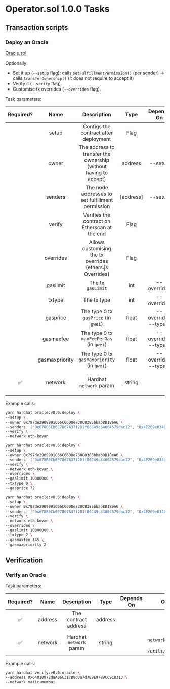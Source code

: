 # Operator.sol 1.0.0 Tasks

## Transaction scripts

### Deploy an Oracle

[Oracle.sol](../../../../contracts/chainlink/v0.6/Oracle.sol)

Optionally:

- Set it up (`--setup` flag): calls `setFulfillmentPermission()` (per sender) -> calls `transferOwnership()` (it does not require to accept it)
- Verify it (`--verify` flag).
- Customise tx overrides (`--overrides` flag).

Task parameters:

| Required? |      Name      |                           Description                            |   Type    |      Depends On      |                     Options                      | Defaults to |
| :-------: | :------------: | :--------------------------------------------------------------: | :-------: | :------------------: | :----------------------------------------------: | :---------: |
|           |     setup      |              Configs the contract after deployment               |   Flag    |                      |                                                  |   `false`   |
|           |     owner      | The address to transfer the ownership (without having to accept) |  address  |       --setup        |                                                  |             |
|           |    senders     |         The node addresses to set fulfillment permission         | [address] |       --setup        |                                                  |             |
|           |     verify     |          Verifies the contract on Etherscan at the end           |   Flag    |                      |                                                  |   `false`   |
|           |   overrides    |    Allows customising the tx overrides (ethers.js Overrides)     |   Flag    |                      |                                                  |   `false`   |
|           |    gaslimit    |                        The tx `gasLimit`                         |    int    |     --overrides      |                                                  |             |
|           |     txtype     |                           The tx type                            |    int    |     --overrides      |           `0` (legacy), `2` (EIP-1559)           |             |
|           |    gasprice    |               The type 0 tx `gasPrice` (in `gwei`)               |   float   | --overrides --type 0 |                                                  |             |
|           |   gasmaxfee    |             The type 0 tx `maxFeePerGas` (in `gwei`)             |   float   | --overrides --type 2 |                                                  |             |
|           | gasmaxpriority |            The type 0 tx `gasmaxpriority` (in `gwei`)            |   float   | --overrides --type 2 |                                                  |             |
|    ✅     |    network     |                     Hardhat `network` param                      |  string   |                      | See `networkUserConfigs` in `/utils/networks.ts` |  `hardhat`  |

Example calls:

```sh
yarn hardhat oracle:v0.6:deploy \
--setup \
--owner 0x797de2909991C66C66D8e730C8385bbab8D18eA6 \
--senders '["0x678B5Cb6E7867A37f2D1f06C49c34604579dac12", "0x4E269e03460719eC89Bb5e3B2610c7ba67BF900D"]' \
--verify \
--network eth-kovan
```

```sh
yarn hardhat oracle:v0.6:deploy \
--setup \
--owner 0x797de2909991C66C66D8e730C8385bbab8D18eA6 \
--senders '["0x678B5Cb6E7867A37f2D1f06C49c34604579dac12", "0x4E269e03460719eC89Bb5e3B2610c7ba67BF900D"]' \
--verify \
--network eth-kovan \
--overrides \
--gaslimit 10000000 \
--txtype 0 \
--gasprice 72
```

```sh
yarn hardhat oracle:v0.6:deploy \
--setup \
--owner 0x797de2909991C66C66D8e730C8385bbab8D18eA6 \
--senders '["0x678B5Cb6E7867A37f2D1f06C49c34604579dac12", "0x4E269e03460719eC89Bb5e3B2610c7ba67BF900D"]' \
--verify \
--network eth-kovan \
--overrides \
--gaslimit 10000000 \
--txtype 2 \
--gasmaxfee 145 \
--gasmaxpriority 2
```

## Verification

### Verify an Oracle

Task parameters:

| Required? |  Name   |       Description       |  Type   | Depends On |                     Options                      | Defaults to |
| :-------: | :-----: | :---------------------: | :-----: | :--------: | :----------------------------------------------: | :---------: |
|    ✅     | address |  The contract address   | address |            |                                                  |             |
|    ✅     | network | Hardhat `network` param | string  |            | See `networkUserConfigs` in `/utils/networks.ts` |  `hardhat`  |

Example calls:

```sh
yarn hardhat verify:v0.6:oracle \
--address 0x64010872daA06C317B8d3a7d7E9E9789CC918313 \
--network matic-mumbai
```
